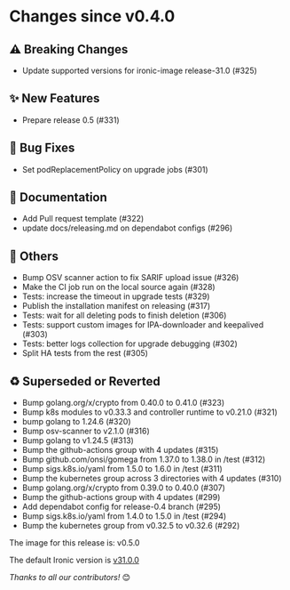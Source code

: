 <!-- markdownlint-disable no-inline-html line-length -->
# Changes since v0.4.0

## :warning: Breaking Changes

- Update supported versions for ironic-image release-31.0 (#325)

## :sparkles: New Features

- Prepare release 0.5 (#331)

## :bug: Bug Fixes

- Set podReplacementPolicy on upgrade jobs (#301)

## :book: Documentation

- Add Pull request template (#322)
- update docs/releasing.md on dependabot configs (#296)

## :seedling: Others

- Bump OSV scanner action to fix SARIF upload issue (#326)
- Make the CI job run on the local source again (#328)
- Tests: increase the timeout in upgrade tests (#329)
- Publish the installation manifest on releasing (#317)
- Tests: wait for all deleting pods to finish deletion (#306)
- Tests: support custom images for IPA-downloader and keepalived (#303)
- Tests: better logs collection for upgrade debugging (#302)
- Split HA tests from the rest (#305)

## :recycle: Superseded or Reverted

- Bump golang.org/x/crypto from 0.40.0 to 0.41.0 (#323)
- Bump k8s modules to v0.33.3 and controller runtime to v0.21.0 (#321)
- bump golang to 1.24.6 (#320)
- Bump osv-scanner to v2.1.0 (#316)
- Bump golang to v1.24.5 (#313)
- Bump the github-actions group with 4 updates (#315)
- Bump github.com/onsi/gomega from 1.37.0 to 1.38.0 in /test (#312)
- Bump sigs.k8s.io/yaml from 1.5.0 to 1.6.0 in /test (#311)
- Bump the kubernetes group across 3 directories with 4 updates (#310)
- Bump golang.org/x/crypto from 0.39.0 to 0.40.0 (#307)
- Bump the github-actions group with 4 updates (#299)
- Add dependabot config for release-0.4 branch (#295)
- Bump sigs.k8s.io/yaml from 1.4.0 to 1.5.0 in /test (#294)
- Bump the kubernetes group from v0.32.5 to v0.32.6 (#292)

The image for this release is: v0.5.0

The default Ironic version is [v31.0.0](https://github.com/metal3-io/ironic-image/releases/tag/v31.0.0)

_Thanks to all our contributors!_ 😊
